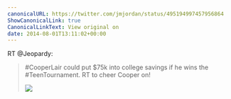 ```yaml
---
canonicalURL: https://twitter.com/jmjordan/status/495194997457956864
ShowCanonicalLink: true
CanonicalLinkText: View original on
date: 2014-08-01T13:11:02+00:00
---
```

RT @Jeopardy:
> #CooperLair could put $75k into college savings if he wins the #TeenTournament. RT to cheer Cooper on! 
> 
> ![](/images/495192227572744192-BtP5JH6CIAAa2Gn.jpg)